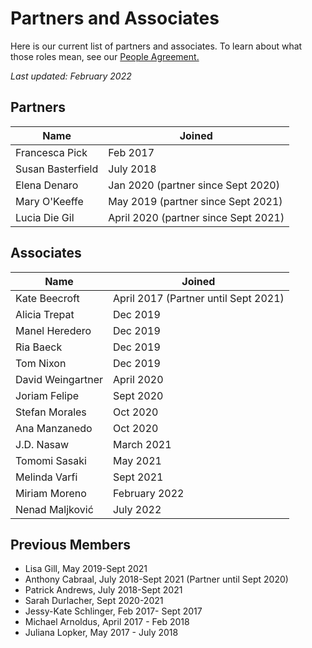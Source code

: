 # Partners and Associates

Here is our current list of partners and associates. To learn about what those roles mean, see our [People Agreement. ](../agreements/people-agreement.md)

_Last updated:  February 2022_

## Partners

| Name              | Joined                               |
| ----------------- | ------------------------------------ |
| Francesca Pick    | Feb 2017                             |
| Susan Basterfield | July 2018                            |
| Elena Denaro      | Jan 2020 (partner since Sept 2020)   |
| Mary O'Keeffe     | May 2019 (partner since Sept 2021)   |
| Lucia Die Gil     | April 2020 (partner since Sept 2021) |

## Associates

| Name              | Joined                               |
| ----------------- | ------------------------------------ |
| Kate Beecroft     | April 2017 (Partner until Sept 2021) |
| Alicia Trepat     | Dec 2019                             |
| Manel Heredero    | Dec 2019                             |
| Ria Baeck         | Dec 2019                             |
| Tom Nixon         | Dec 2019                             |
| David Weingartner | April 2020                           |
| Joriam Felipe     | Sept 2020                            |
| Stefan Morales    | Oct 2020                             |
| Ana Manzanedo     | Oct 2020                             |
| J.D. Nasaw        | March 2021                           |
| Tomomi Sasaki     | May 2021                             |
| Melinda Varfi     | Sept 2021                            |
| Miriam Moreno     | February 2022                        |
| Nenad Maljković   | July 2022                            |

## Previous Members

* Lisa Gill, May 2019-Sept 2021
* Anthony Cabraal, July 2018-Sept 2021 (Partner until Sept 2020)
* Patrick Andrews, July 2018-Sept 2021
* Sarah Durlacher, Sept 2020-2021
* Jessy-Kate Schlinger, Feb 2017- Sept 2017
* Michael Arnoldus, April 2017 - Feb 2018
* Juliana Lopker, May 2017 - July 2018
